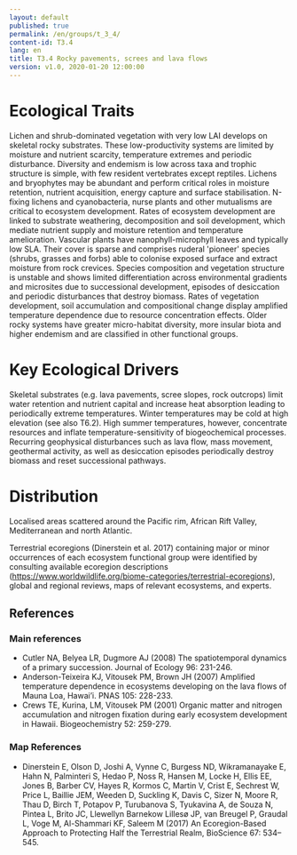 ```yaml
---
layout: default
published: true
permalink: /en/groups/t_3_4/
content-id: T3.4
lang: en
title: T3.4 Rocky pavements, screes and lava flows
version: v1.0, 2020-01-20 12:00:00
---
```

# Ecological Traits

Lichen and shrub-dominated vegetation with very low LAI develops on skeletal rocky substrates. These low-productivity systems are limited by moisture and nutrient scarcity, temperature extremes and periodic disturbance. Diversity and endemism is low across taxa and trophic structure is simple, with few resident vertebrates except reptiles. Lichens and bryophytes may be abundant and perform critical roles in moisture retention, nutrient acquisition, energy capture and surface stabilisation. N-fixing lichens and cyanobacteria, nurse plants and other mutualisms are critical to ecosystem development. Rates of ecosystem development are linked to substrate weathering, decomposition and soil development, which mediate nutrient supply and moisture retention and temperature amelioration. Vascular plants have nanophyll-microphyll leaves and typically low SLA. Their cover is sparse and comprises ruderal 'pioneer' species (shrubs, grasses and forbs) able to colonise exposed surface and extract moisture from rock crevices. Species composition and vegetation structure is unstable and shows limited differentiation across environmental gradients and microsites due to successional development, episodes of desiccation and periodic disturbances that destroy biomass. Rates of vegetation development, soil accumulation and compositional change display amplified temperature dependence due to resource concentration effects.  Older rocky systems have greater micro-habitat diversity, more insular biota and higher endemism and are classified in other functional groups.

# Key Ecological Drivers

Skeletal substrates (e.g. lava pavements, scree slopes, rock outcrops) limit water retention and nutrient capital and increase heat absorption leading to periodically extreme temperatures. Winter temperatures may be cold at high elevation (see also T6.2). High summer temperatures, however, concentrate resources and inflate temperature-sensitivity of biogeochemical processes. Recurring geophysical disturbances such as lava flow, mass movement, geothermal activity, as well as desiccation episodes periodically destroy biomass and reset successional pathways.

# Distribution

Localised areas scattered around the Pacific rim, African Rift Valley, Mediterranean and north Atlantic.

Terrestrial ecoregions (Dinerstein et al. 2017) containing major or minor occurrences of each ecosystem functional group were identified by consulting available ecoregion descriptions (https://www.worldwildlife.org/biome-categories/terrestrial-ecoregions), global and regional reviews, maps of relevant ecosystems, and experts.

## References
### Main references
* Cutler NA, Belyea LR, Dugmore AJ (2008) The spatiotemporal dynamics of a primary succession. Journal of Ecology 96: 231-246.
* Anderson-Teixeira KJ, Vitousek PM, Brown JH (2007) Amplified temperature dependence in ecosystems developing on the lava flows of Mauna Loa, Hawai’i. PNAS 105: 228-233.
* Crews TE, Kurina, LM, Vitousek PM (2001) Organic matter and nitrogen accumulation and nitrogen fixation during early ecosystem development in Hawaii. Biogeochemistry 52: 259-279.
### Map References
* Dinerstein E, Olson D, Joshi A, Vynne C, Burgess ND, Wikramanayake E, Hahn N, Palminteri S, Hedao P, Noss R, Hansen M, Locke H, Ellis EE, Jones B, Barber CV, Hayes R, Kormos C, Martin V, Crist E, Sechrest W, Price L, Baillie JEM, Weeden D, Suckling K, Davis C, Sizer N, Moore R, Thau D, Birch T, Potapov P, Turubanova S, Tyukavina A, de Souza N, Pintea L, Brito JC, Llewellyn Barnekow Lillesø JP, van Breugel P, Graudal L, Voge M, Al-Shammari KF, Saleem M (2017) An Ecoregion-Based Approach to Protecting Half the Terrestrial Realm, BioScience 67: 534–545.
